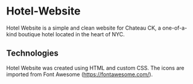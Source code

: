 # Hotel-Website

Hotel Website is a simple and clean website for Chateau CK, a one-of-a-kind boutique hotel located in the heart of NYC. 

## Technologies 

Hotel Website was created using HTML and custom CSS. The icons are imported from Font Awesome (https://fontawesome.com/). 